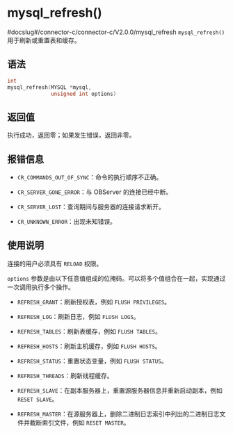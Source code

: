 mysql_refresh() 
====================================
#docslug#/connector-c/connector-c/V2.0.0/mysql_refresh
`mysql_refresh()` 用于刷新或重置表和缓存。

语法 
-----------------------

```c
int
mysql_refresh(MYSQL *mysql,
              unsigned int options)
```



返回值 
------------------------

执行成功，返回零；如果发生错误，返回非零。

报错信息 
-------------------------

* `CR_COMMANDS_OUT_OF_SYNC`：命令的执行顺序不正确。

  

* `CR_SERVER_GONE_ERROR`：与 OBServer 的连接已经中断。

  

* `CR_SERVER_LOST`：查询期间与服务器的连接请求断开。

  

* `CR_UNKNOWN_ERROR`：出现未知错误。

  




使用说明 
-------------------------

连接的用户必须具有 `RELOAD` 权限。

`options` 参数是由以下任意值组成的位掩码。可以将多个值组合在一起，实现通过一次调用执行多个操作。

* `REFRESH_GRANT`：刷新授权表，例如 `FLUSH PRIVILEGES`。

  

* `REFRESH_LOG`：刷新日志，例如 `FLUSH LOGS`。

  

* `REFRESH_TABLES`：刷新表缓存，例如 `FLUSH TABLES`。

  

* `REFRESH_HOSTS`：刷新主机缓存，例如 `FLUSH HOSTS`。

  

* `REFRESH_STATUS`：重置状态变量，例如 `FLUSH STATUS`。

  

* `REFRESH_THREADS`：刷新线程缓存。

  

* `REFRESH_SLAVE`：在副本服务器上，重置源服务器信息并重新启动副本，例如 `RESET SLAVE`。

  

* `REFRESH_MASTER`：在源服务器上，删除二进制日志索引中列出的二进制日志文件并截断索引文件，例如 `RESET MASTER`。

  



